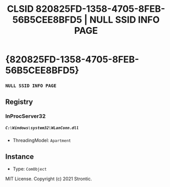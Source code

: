 ﻿---
title: "CLSID 820825FD-1358-4705-8FEB-56B5CEE8BFD5 | NULL SSID INFO PAGE"
excerpt: What is COM-Object CLSID 820825FD-1358-4705-8FEB-56B5CEE8BFD5?
---

# {820825FD-1358-4705-8FEB-56B5CEE8BFD5}

### `NULL SSID INFO PAGE`

## Registry


### InProcServer32

##### `C:\Windows\system32\WLanConn.dll`
* ThreadingModel: `Apartment`

## Instance

* Type: `ComObject`

MIT License. Copyright (c) 2021 Strontic.


